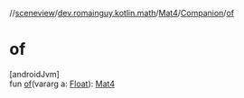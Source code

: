 //[sceneview](../../../../index.md)/[dev.romainguy.kotlin.math](../../index.md)/[Mat4](../index.md)/[Companion](index.md)/[of](of.md)

# of

[androidJvm]\
fun [of](of.md)(vararg a: [Float](https://kotlinlang.org/api/latest/jvm/stdlib/kotlin/-float/index.html)): [Mat4](../index.md)
